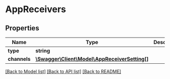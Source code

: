# AppReceivers

## Properties
Name | Type | Description | Notes
------------ | ------------- | ------------- | -------------
**type** | **string** |  | [optional] 
**channels** | [**\Swagger\Client\Model\AppReceiverSetting[]**](AppReceiverSetting.md) |  | [optional] 

[[Back to Model list]](../README.md#documentation-for-models) [[Back to API list]](../README.md#documentation-for-api-endpoints) [[Back to README]](../README.md)


